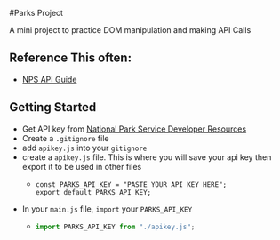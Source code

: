 #Parks Project

A mini project to practice DOM manipulation and making API Calls

## Reference This often:
 - [NPS API Guide](https://www.nps.gov/subjects/developer/guides.htm)

## Getting Started

 - Get API key from [National Park Service Developer Resources](https://www.nps.gov/subjects/developer/get-started.htm)
 - Create a `.gitignore` file
 - add `apikey.js` into your `gitignore`
 - create a `apikey.js` file. This is where you will save your api key 
   then export it to be used in other files
    -  ``` 
       const PARKS_API_KEY = "PASTE YOUR API KEY HERE";
       export default PARKS_API_KEY; 
        ```
 - In your `main.js` file, `import` your `PARKS_API_KEY`
   - ```javascript
     import PARKS_API_KEY from "./apikey.js";
      ```
     
 